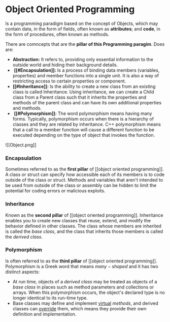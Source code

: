 # Object Oriented Programming
Is a programming paradigm based on the concept of Objects, which may contain data, in the form of fields, often known as **attributes**; and **code**, in the form of procedures, often known as methods.

There are comncepts that are the **pillar of this Programming paragim**. Does are:
-    **Abstraction:** It refers to, providing only essential information to the outside world and hiding their background details.
-    **[[#Encapsulation]]:** Is a process of binding data members (variables, properties) and member functions into a single unit. It is also a way of restricting access to certain properties or component.
-    **[[#Inheritance]]:** Is the ability to create a new class from an existing class is called Inheritance. Using inheritance, we can create a Child class from a Parent class such that it inherits the properties and methods of the parent class and can have its own additional properties and methods.
-    **[[#Polymorphism]]:** The word polymorphism means having many forms. Typically, polymorphism occurs when there is a hierarchy of classes and they are related by inheritance. C++ polymorphism means that a call to a member function will cause a different function to be executed depending on the type of object that invokes the function.

![[Object.png]]


### Encapsulation
Sometimes referred to as the **first pillar** of [[object oriented programming]].
A class or struct can specify how accessible each of its members is to code outside of the class or struct. Methods and variables that aren't intended to be used from outside of the class or assembly can be hidden to limit the potential for coding errors or malicious exploits.

### Inheritance

Known as the  **second pillar** of [[object oriented programming]].
Inheritance enables you to create new classes that reuse, extend, and modify the behavior defined in other classes. The class whose members are inherited is called the $base$ $class$, and the class that inherits those members is called the $derived$ $class$.


### Polymorphism

Is often referred to as the **third pillar** of [[object oriented programming]].
Polymorphism is a Greek word that means $many-shaped$ and it has two distinct aspects:
- At run time, objects of a $derived$ $class$ may be treated as objects of a $base$ $class$ in places such as method parameters and collections or arrays. When this polymorphism occurs, the object's declared type is no longer identical to its run-time type.
- Base classes may define and implement [virtual](https://docs.microsoft.com/en-us/dotnet/csharp/language-reference/keywords/virtual) _methods_, and derived classes can [override](https://docs.microsoft.com/en-us/dotnet/csharp/language-reference/keywords/override) them, which means they provide their own definition and implementation.
